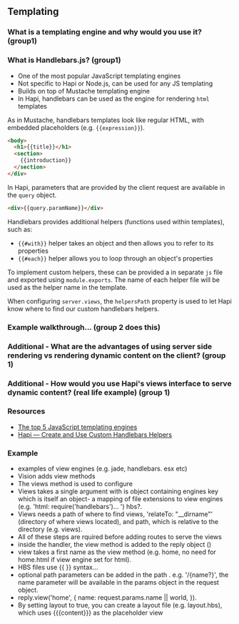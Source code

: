 ## Templating

### What is a templating engine and why would you use it? (group1)

### What is Handlebars.js? (group1)

- One of the most popular JavaScript templating engines
- Not specific to Hapi or Node.js, can be used for any JS templating
- Builds on top of Mustache templating engine
- In Hapi, handlebars can be used as the engine for rendering `html` templates

As in Mustache, handlebars templates look like regular HTML, with embedded placeholders (e.g. `{{expression}}`).

``` html
<body>
  <h1>{{title}}</h1>
  <section>
    {{introduction}}
  </section>
</div>
```

In Hapi, parameters that are provided by the client request are available in the `query` object.

``` html
<div>{{query.paramName}}</div>
```

Handlebars provides additional helpers (functions used within templates), such as:
- `{{#with}}` helper takes an object and then allows you to refer to its properties
- `{{#each}}` helper allows you to loop through an object's properties

To implement custom helpers, these can be provided a in separate `js` file and exported using `module.exports`. The name of each helper file will be used as the helper name in the template.

When configuring `server.views`, the `helpersPath` property is used to let Hapi know where to find our custom handlebars helpers.

### Example walkthrough... (group 2 does this)

### Additional - What are the advantages of using server side rendering vs rendering dynamic content on the client? (group 1)

### Additional -  How would you use Hapi's views interface to serve dynamic content? (real life example) (group 1)

### Resources

- [The top 5 JavaScript templating engines](http://www.creativebloq.com/web-design/templating-engines-9134396)
- [Hapi — Create and Use Custom Handlebars Helpers](https://futurestud.io/tutorials/how-to-create-and-use-custom-handlebars-helpers-with-hapi)

### Example

- examples of view engines (e.g. jade, handlebars. esx etc)
- Vision adds view methods
- The views method is used to configure
- Views takes a single argument with is object containing engines key which is itself an object- a mapping of file extensions to view engines (e.g. 'html: require('handlebars')... ') hbs?.
- Views needs a path of where to find views, 'relateTo: "__dirname"' (directory of where views located), and path, which is relative to the directory (e.g. views).
- All of these steps are rquired before adding routes to serve the views
- inside the handler, the view method is added to the reply object ()
- view takes a first name as the view method (e.g. home, no need for home.html if view engine set for html).
- HBS files use {{ }} syntax...
- optional path parameters can be added in the path . e.g. '/{name?}', the name parameter will be available in the params object in the request object.
- reply.view('home', { name: request.params.name || world, }).
- By setting layout to true, you can create a layout file (e.g. layout.hbs), which uses {{{content}}} as the placeholder view
